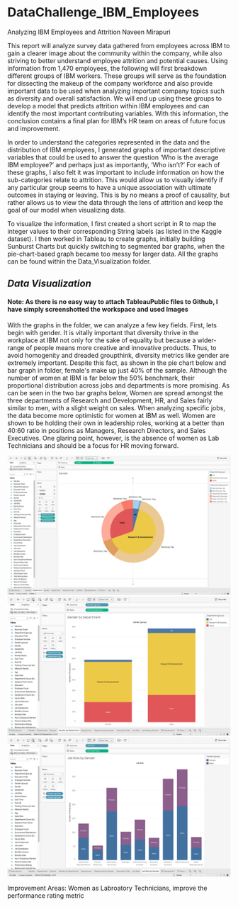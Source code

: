 # DataChallenge_IBM_Employees

Analyzing IBM Employees and Attrition
Naveen Mirapuri

This report will analyze survey data gathered from employees across IBM to gain a clearer image about the community within the company, while also striving to better understand employee attrition and potential causes. Using information from 1,470 employees, the following will first breakdown different groups of IBM workers. These groups will serve as the foundation for dissecting the makeup of the company workforce and also provide important data to be used when analyzing important company topics such as diversity and overall satisfaction. We will end up using these groups to develop a model that predicts attrition within IBM employees and can identify the most important contributing variables. With this information, the conclusion contains a final plan for IBM’s HR team on areas of future focus and improvement. 

In order to understand the categories represented in the data and the distribution of IBM employees, I generated graphs of important descriptive variables that could be used to answer the question ‘Who is the average IBM employee?’ and perhaps just as importantly, ‘Who isn’t?’ For each of these graphs, I also felt it was important to include information on how the sub-categories relate to attrition. This would allow us to visually identify if any particular group seems to have a unique association with ultimate outcomes in staying or leaving. This is by no means a proof of causality, but rather allows us to view the data through the lens of attrition and keep the goal of our model when visualizing data. 

To visualize the information, I first created a short script in R to map the integer values to their corresponding String labels (as listed in the Kaggle dataset). I then worked in Tableau to create graphs, initially building Sunburst Charts but quickly switching to segmented bar graphs, when the pie-chart-based graph became too messy for larger data. All the graphs can be found within the Data_Visualization folder.


## ***Data Visualization***
#### Note: As there is no easy way to attach TableauPublic files to Github, I have simply screenshotted the workspace and used Images

With the graphs in the folder, we can analyze a few key fields. First, lets begin with gender. It is vitally important that diversity thrive in the workplace at IBM not only for the sake of equality but because a wider-range of people means more creative and innovative products. Thus, to avoid homogenity and dreaded groupthink, diversity metrics like gender are extremely important. Despite this fact, as shown in the pie chart below and bar graph in folder, female's make up just 40% of the sample. Although the number of women at IBM is far below the 50% benchmark, their proportional distribution across jobs and departments is more promising. As can be seen in the two bar graphs below, Women are spread amongst the three departments of Research and Development, HR, and Sales fairly similar to men, with a slight weight on sales. When analyzing specific jobs, the data become more optimistic for women at IBM as well. Women are shown to be holding their own in leadership roles, working at a better than 40:60 ratio in positions as Managers, Research Directors, and Sales Executives. One glaring point, however, is the absence of women as Lab Technicians and should be a focus for HR moving forward. 

![alt text](https://github.com/NaveenM12/DataChallenge_IBM_Employees/blob/master/Data_Visualization/Department.png?raw=true)
![alt text](https://github.com/NaveenM12/DataChallenge_IBM_Employees/blob/master/Data_Visualization/Gender_By_Department.png?raw=true)
![alt text](https://github.com/NaveenM12/DataChallenge_IBM_Employees/blob/master/Data_Visualization/Job_Roles_by_Gender.png?raw=true)



Improvement Areas: Women as Labroatory Technicians, improve the performance rating metric
